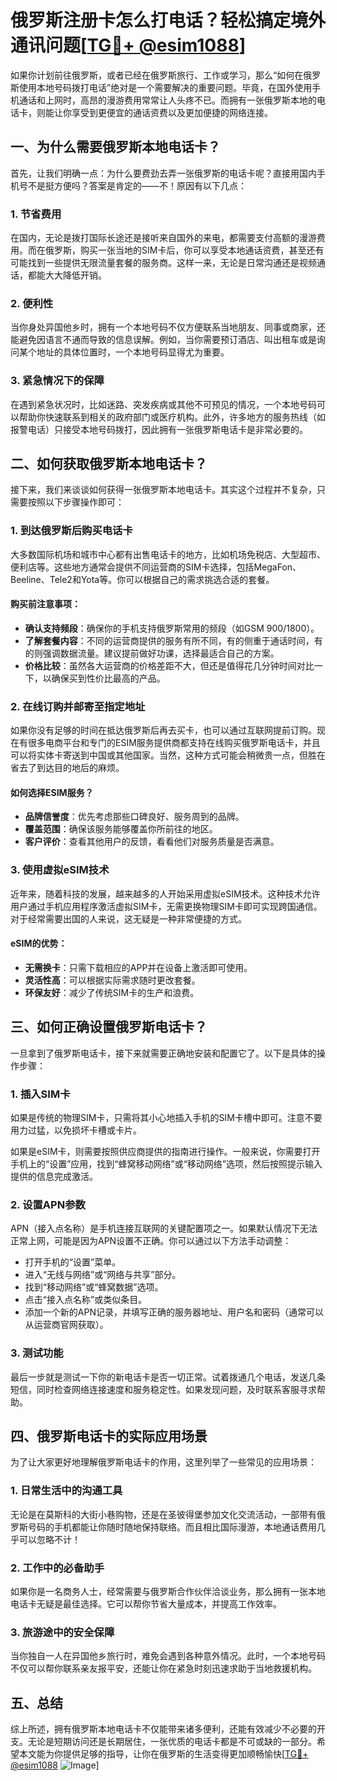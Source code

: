 # 俄罗斯注册卡怎么打电话？轻松搞定境外通讯问题[[TG💪+ @esim1088](https://t.me/s/esim1088)]

如果你计划前往俄罗斯，或者已经在俄罗斯旅行、工作或学习，那么“如何在俄罗斯使用本地号码拨打电话”绝对是一个需要解决的重要问题。毕竟，在国外使用手机通话和上网时，高昂的漫游费用常常让人头疼不已。而拥有一张俄罗斯本地的电话卡，则能让你享受到更便宜的通话资费以及更加便捷的网络连接。

## 一、为什么需要俄罗斯本地电话卡？

首先，让我们明确一点：为什么要费劲去弄一张俄罗斯的电话卡呢？直接用国内手机号不是挺方便吗？答案是肯定的——不！原因有以下几点：

### 1. **节省费用**
在国内，无论是拨打国际长途还是接听来自国外的来电，都需要支付高额的漫游费用。而在俄罗斯，购买一张当地的SIM卡后，你可以享受本地通话资费，甚至还有可能找到一些提供无限流量套餐的服务商。这样一来，无论是日常沟通还是视频通话，都能大大降低开销。

### 2. **便利性**
当你身处异国他乡时，拥有一个本地号码不仅方便联系当地朋友、同事或商家，还能避免因语言不通而导致的信息误解。例如，当你需要预订酒店、叫出租车或是询问某个地址的具体位置时，一个本地号码显得尤为重要。

### 3. **紧急情况下的保障**
在遇到紧急状况时，比如迷路、突发疾病或其他不可预见的情况，一个本地号码可以帮助你快速联系到相关的政府部门或医疗机构。此外，许多地方的服务热线（如报警电话）只接受本地号码拨打，因此拥有一张俄罗斯电话卡是非常必要的。

## 二、如何获取俄罗斯本地电话卡？

接下来，我们来谈谈如何获得一张俄罗斯本地电话卡。其实这个过程并不复杂，只需要按照以下步骤操作即可：

### 1. 到达俄罗斯后购买电话卡
大多数国际机场和城市中心都有出售电话卡的地方，比如机场免税店、大型超市、便利店等。这些地方通常会提供不同运营商的SIM卡选择，包括MegaFon、Beeline、Tele2和Yota等。你可以根据自己的需求挑选合适的套餐。

#### 购买前注意事项：
- **确认支持频段**：确保你的手机支持俄罗斯常用的频段（如GSM 900/1800）。
- **了解套餐内容**：不同的运营商提供的服务有所不同，有的侧重于通话时间，有的则强调数据流量。建议提前做好功课，选择最适合自己的方案。
- **价格比较**：虽然各大运营商的价格差距不大，但还是值得花几分钟时间对比一下，以确保买到性价比最高的产品。

### 2. 在线订购并邮寄至指定地址
如果你没有足够的时间在抵达俄罗斯后再去买卡，也可以通过互联网提前订购。现在有很多电商平台和专门的ESIM服务提供商都支持在线购买俄罗斯电话卡，并且可以将实体卡寄送到中国或其他国家。当然，这种方式可能会稍微贵一点，但胜在省去了到达目的地后的麻烦。

#### 如何选择ESIM服务？
- **品牌信誉度**：优先考虑那些口碑良好、服务周到的品牌。
- **覆盖范围**：确保该服务能够覆盖你所前往的地区。
- **客户评价**：查看其他用户的反馈，看看他们对服务质量是否满意。

### 3. 使用虚拟eSIM技术
近年来，随着科技的发展，越来越多的人开始采用虚拟eSIM技术。这种技术允许用户通过手机应用程序激活虚拟SIM卡，无需更换物理SIM卡即可实现跨国通信。对于经常需要出国的人来说，这无疑是一种非常便捷的方式。

#### eSIM的优势：
- **无需换卡**：只需下载相应的APP并在设备上激活即可使用。
- **灵活性高**：可以根据实际需求随时更改套餐。
- **环保友好**：减少了传统SIM卡的生产和浪费。

## 三、如何正确设置俄罗斯电话卡？

一旦拿到了俄罗斯电话卡，接下来就需要正确地安装和配置它了。以下是具体的操作步骤：

### 1. 插入SIM卡
如果是传统的物理SIM卡，只需将其小心地插入手机的SIM卡槽中即可。注意不要用力过猛，以免损坏卡槽或卡片。

如果是eSIM卡，则需要按照供应商提供的指南进行操作。一般来说，你需要打开手机上的“设置”应用，找到“蜂窝移动网络”或“移动网络”选项，然后按照提示输入提供的信息完成激活。

### 2. 设置APN参数
APN（接入点名称）是手机连接互联网的关键配置项之一。如果默认情况下无法正常上网，可能是因为APN设置不正确。你可以通过以下方法手动调整：

- 打开手机的“设置”菜单。
- 进入“无线与网络”或“网络与共享”部分。
- 找到“移动网络”或“蜂窝数据”选项。
- 点击“接入点名称”或类似条目。
- 添加一个新的APN记录，并填写正确的服务器地址、用户名和密码（通常可以从运营商官网获取）。

### 3. 测试功能
最后一步就是测试一下你的新电话卡是否一切正常。试着拨通几个电话，发送几条短信，同时检查网络连接速度和服务稳定性。如果发现问题，及时联系客服寻求帮助。

## 四、俄罗斯电话卡的实际应用场景

为了让大家更好地理解俄罗斯电话卡的作用，这里列举了一些常见的应用场景：

### 1. 日常生活中的沟通工具
无论是在莫斯科的大街小巷购物，还是在圣彼得堡参加文化交流活动，一部带有俄罗斯号码的手机都能让你随时随地保持联络。而且相比国际漫游，本地通话费用几乎可以忽略不计！

### 2. 工作中的必备助手
如果你是一名商务人士，经常需要与俄罗斯合作伙伴洽谈业务，那么拥有一张本地电话卡无疑是最佳选择。它可以帮你节省大量成本，并提高工作效率。

### 3. 旅游途中的安全保障
当你独自一人在异国他乡旅行时，难免会遇到各种意外情况。此时，一个本地号码不仅可以帮你联系亲友报平安，还能让你在紧急时刻迅速求助于当地救援机构。

## 五、总结

综上所述，拥有俄罗斯本地电话卡不仅能带来诸多便利，还能有效减少不必要的开支。无论是短期访问还是长期居住，一张优质的电话卡都是不可或缺的一部分。希望本文能为你提供足够的指导，让你在俄罗斯的生活变得更加顺畅愉快[[TG💪+ @esim1088](https://t.me/s/esim1088) ![Image](https://i.postimg.cc/4NQfJmqS/Snipaste-2025-05-13-00-14-12.png)]